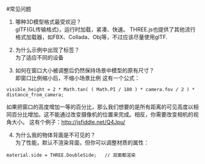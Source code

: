 #常见问题

1. 哪种3D模型格式最受欢迎？<br/>
glTF(GL传输格式)，运行时加载，紧凑、快速。
THREE.js也提供了其他流行格式加载器，如FBX、Collada、Obj等，不过应该尽量使用glTF.

2. 为什么示例中出现了<meta>标签？<br/>
为了适应不同的设备

3. 如何在窗口大小被调整后仍然保持场景中模型的原有尺寸？<br/>
即窗口比例缩小后，不缩小场景比例
这有一个公式：
```
visible_height = 2 * Math.tan( ( Math.PI / 180 ) * camera.fov / 2 ) * distance_from_camera;
```
如果把窗口的高度增加一等的百分比，那么我们想要的是所有距离的可见高度以相同百分比增加。这不能通过改变摄像机的位置来完成。相反，你需要改变相机的视角大小。
这有个例子：<a href="http://jsfiddle.net/Q4Jpu/" target="_blank">http://jsfiddle.net/Q4Jpu/</a>

4. 为什么我的物体背面是不可见的？<br/>
为了性能，默认不渲染背面，但你可以调整材质的属性：
```
material.side = THREE.DoubleSide;	// 双面都渲染
```